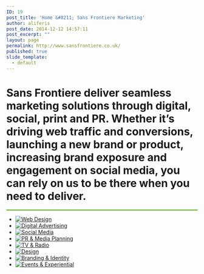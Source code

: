 ```yaml
---
ID: 19
post_title: 'Home &#8211; Sans Frontiere Marketing'
author: aliferis
post_date: 2014-12-12 14:57:11
post_excerpt: ""
layout: page
permalink: http://www.sansfrontiere.co.uk/
published: true
slide_template:
  - default
---
```

<div class="most">
<h1 class="tp-hp-intro lighter">Sans Frontiere deliver seamless marketing solutions through digital, social, print and PR. Whether it’s driving web traffic and conversions, launching a new brand or product, increasing brand exposure and engagement on social media, you can rely on us to be there when you need to deliver.</h1>

<hr style="height: 3px; border: none; color: #75c044; background-color: #75c044;" />

</div>
<ul class="thumbs">
	<li id="webdev"><a href="services/web-design/"><img class="size-full wp-image-35" title="Web Design" src="/wp-content/uploads/2014/12/webdev1over.jpg" alt="Web Design" /></a></li>
	<li id="digiads"><a href="services/digital-advertising/"><img class="size-full wp-image-35" title="Digital Advertising" src="/wp-content/uploads/2014/12/digiads1over.jpg" alt="Digital Advertising" /></a></li>
	<li id="social"><a href="services/social-media/"><img class="size-full wp-image-33" title="Social Media" src="/wp-content/uploads/2014/12/social1over.jpg" alt="Social Media" /></a></li>
	<li id="pr"><a href="services/pr-media-planning/"><img class="size-full wp-image-31" title="PR &amp; Media Planning" src="/wp-content/uploads/2014/12/pr1over.jpg" alt="PR &amp; Media Planning" /></a></li>
	<li id="tvradio"><a href="services/tv-video-radio-production/"><img class="size-full wp-image-29" title="TV &amp; Radio" src="/wp-content/uploads/2014/12/tvradio1over.jpg" alt="TV &amp; Radio" /></a></li>
	<li id="creative"><a href="services/design/"><img class="size-full wp-image-27" title="Design" src="/wp-content/uploads/2014/12/creative1over.jpg" alt="Design" /></a></li>
	<li id="branding"><a href="services/branding-identity/"><img class="size-full wp-image-25" title="Branding &amp; Identity" src="/wp-content/uploads/2014/12/branding1over.jpg" alt="Branding &amp; Identity" /></a></li>
	<li id="events"><a href="services/events-experiential/"><img class="size-full wp-image-23" title="Events &amp; Experiential" src="/wp-content/uploads/2014/12/events1over.jpg" alt="Events &amp; Experiential" /></a></li>
</ul>